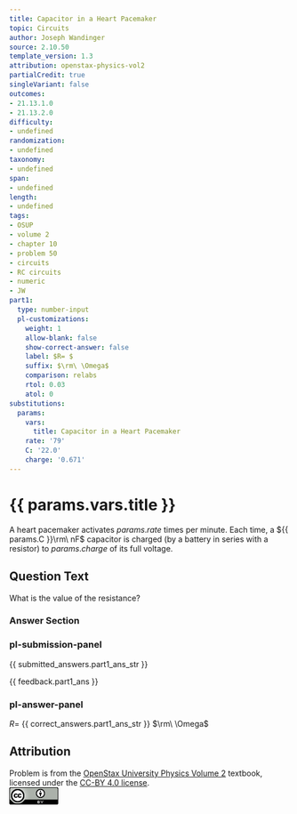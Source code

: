 ```yaml
---
title: Capacitor in a Heart Pacemaker
topic: Circuits
author: Joseph Wandinger
source: 2.10.50
template_version: 1.3
attribution: openstax-physics-vol2
partialCredit: true
singleVariant: false
outcomes:
- 21.13.1.0
- 21.13.2.0
difficulty:
- undefined
randomization:
- undefined
taxonomy:
- undefined
span:
- undefined
length:
- undefined
tags:
- OSUP
- volume 2
- chapter 10
- problem 50
- circuits
- RC circuits
- numeric
- JW
part1:
  type: number-input
  pl-customizations:
    weight: 1
    allow-blank: false
    show-correct-answer: false
    label: $R= $
    suffix: $\rm\ \Omega$
    comparison: relabs
    rtol: 0.03
    atol: 0
substitutions:
  params:
    vars:
      title: Capacitor in a Heart Pacemaker
    rate: '79'
    C: '22.0'
    charge: '0.671'
---
```

# {{ params.vars.title }}
A heart pacemaker activates ${{ params.rate }}$ times per minute.
Each time, a ${{ params.C }}\rm\ nF$ capacitor is charged (by a battery in series with a resistor) to ${{ params.charge }}$ of its full voltage.

## Question Text

What is the value of the resistance?

### Answer Section

### pl-submission-panel

{{ submitted_answers.part1_ans_str }}

{{ feedback.part1_ans }}

### pl-answer-panel

$R=$ {{ correct_answers.part1_ans_str }} $\rm\ \Omega$

## Attribution

Problem is from the [OpenStax University Physics Volume 2](https://openstax.org/details/books/university-physics-volume-2) textbook, licensed under the [CC-BY 4.0 license](https://creativecommons.org/licenses/by/4.0/).<br>![Image representing the Creative Commons 4.0 BY license.](https://raw.githubusercontent.com/firasm/bits/master/by.png)
